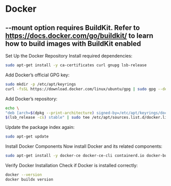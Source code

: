 # Docker

## --mount option requires BuildKit. Refer to https://docs.docker.com/go/buildkit/ to learn how to build images with BuildKit enabled

Set Up the Docker Repository
Install required dependencies:
```bash
sudo apt-get install -y ca-certificates curl gnupg lsb-release
```

Add Docker’s official GPG key:

```bash
sudo mkdir -p /etc/apt/keyrings
curl -fsSL https://download.docker.com/linux/ubuntu/gpg | sudo gpg --dearmor -o /etc/apt/keyrings/docker.gpg
```

Add Docker’s repository:

```bash
echo \
"deb [arch=$(dpkg --print-architecture) signed-by=/etc/apt/keyrings/docker.gpg] https://download.docker.com/linux/ubuntu \
$(lsb_release -cs) stable" | sudo tee /etc/apt/sources.list.d/docker.list > /dev/null
```

Update the package index again:

```bash
sudo apt-get update
```

Install Docker Components
Now install Docker and its related components:

```bash
sudo apt-get install -y docker-ce docker-ce-cli containerd.io docker-buildx-plugin docker-
```

Verify Docker Installation
Check if Docker is installed correctly:

```bash
docker --version
docker buildx version
```
